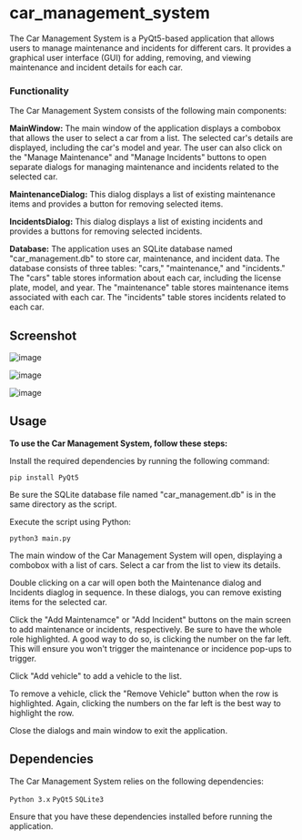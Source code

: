 # car_management_system




The Car Management System is a PyQt5-based application that allows users to manage maintenance and incidents for different cars. It provides a graphical user interface (GUI) for adding, removing, and viewing maintenance and incident details for each car.

### Functionality


The Car Management System consists of the following main components:

**MainWindow:** The main window of the application displays a combobox that allows the user to select a car from a list. The selected car's details are displayed, including the car's model and year. The user can also click on the "Manage Maintenance" and "Manage Incidents" buttons to open separate dialogs for managing maintenance and incidents related to the selected car.



**MaintenanceDialog:** This dialog displays a list of existing maintenance items and provides a button for removing selected items.



**IncidentsDialog:** This dialog displays a list of existing incidents and provides a buttons for removing selected incidents.



**Database:** The application uses an SQLite database named "car_management.db" to store car, maintenance, and incident data. The database consists of three tables: "cars," "maintenance," and "incidents." The "cars" table stores information about each car, including the license plate, model, and year. The "maintenance" table stores maintenance items associated with each car. The "incidents" table stores incidents related to each car.

## Screenshot

![image](https://github.com/DancesWithDobes/car_management_system/assets/69741804/1060949e-b856-4b68-a891-50b8cfffca49)


![image](https://github.com/DancesWithDobes/car_management_system/assets/69741804/6844cc40-cc5e-4050-8397-9c80e49764f3)


![image](https://github.com/DancesWithDobes/car_management_system/assets/69741804/e8946560-56e7-4458-9740-28c5c87e5848)

## Usage


**To use the Car Management System, follow these steps:**

Install the required dependencies by running the following command:

``` pip install PyQt5 ```


Be sure the SQLite database file named "car_management.db" is in the same directory as the script.

Execute the script using Python:

``` python3 main.py ```


The main window of the Car Management System will open, displaying a combobox with a list of cars. Select a car from the list to view its details.


Double clicking on a car will open both the Maintenance dialog and Incidents diaglog in sequence. In these dialogs, you can remove existing items for the selected car.


Click the "Add Maintenamce" or "Add Incident" buttons on the main screen to add maintenance or incidents, respectively. Be sure to have the whole role highlighted. A good way to do so, is clicking the number on the far left. This will ensure you won't trigger the maintenance or incidence pop-ups to trigger.

Click "Add vehicle" to add a vehicle to the list. 

To remove a vehicle, click the "Remove Vehicle" button when the row is highlighted. Again, clicking the numbers on the far left is the best way to highlight the row.




Close the dialogs and main window to exit the application.

## Dependencies

The Car Management System relies on the following dependencies:

``` Python 3.x ```
``` PyQt5 ```
``` SQLite3 ```

Ensure that you have these dependencies installed before running the application.
